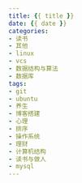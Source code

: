 ```yaml
---
title: {{ title }}
date: {{ date }}
categories:
- 读书 
- 其他 
- linux 
- vcs 
- 数据结构与算法
- 数据库
tags:
- git 
- ubuntu 
- 养生 
- 博客搭建 
- 心理 
- 排序 
- 操作系统 
- 理财 
- 计算机结构 
- 读书与做人
- mysql
---
```

